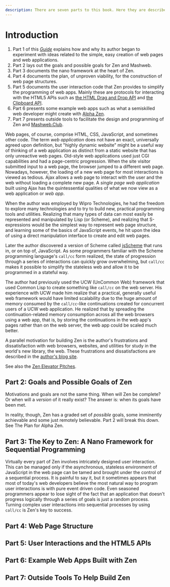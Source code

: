```yaml
---
description: There are seven parts to this book. Here they are described.
---
```


# Introduction

1. Part 1 of this [_Guide_](https://tomelam.gitbook.io/mashweb/) explains how and why its author began to experiment with ideas related to the simple, easy creation of web pages and web applications.
2. Part 2 lays out the goals and possible goals for Zen and Mashweb.
3. Part 3 documents the nano framework at the heart of Zen.
4. Part 4 documents the plan, of unproven viability, for the construction of web page structures.
5. Part 5 documents the user interaction code that Zen provides to simplify the programming of web apps. Mainly these are protocols for interacting with the HTML5 APIs such as [the HTML Drag and Drop API](https://developer.mozilla.org/en-US/docs/Web/API/HTML_Drag_and_Drop_API) and [the Clipboard API](https://developer.mozilla.org/en-US/docs/Web/API/Clipboard_API).
6. Part 6 presents some example web apps such as what a semiskilled web developer might create with [Alpha Zen](https://app.gitbook.com/@tomelam/s/mashweb/part-2-goals-of-zen/the-plan-for-alpha-zen).
7. Part 7 presents outside tools to facilitate the design and programming of Zen and [Mashweb.Club](https://mashweb.club).

Web pages, of course, comprise HTML, CSS, JavaScript, and sometimes other code. The term _web application_ does not have an exact, universally agreed upon definition, but "highly dynamic website" might be a useful way of thinking of a web application as distinct from a static website that has only unreactive web pages. Old-style web applications used just CGI capabilities and had a page-centric progression. When the site visitor submitted input to a web page, the browser jumped to a different web page. Nowadays, however, the loading of a new web page for most interactions is viewed as tedious. Ajax allows a web page to interact with the user and the web without loading a complete new page. A _single page web application_ built using Ajax has the quintessential qualities of what we now view as a web application or _web app_.

When the author was employed by Wipro Technologies, he had the freedom to explore many technologies and to try to build new, practical programming tools and utilities. Realizing that many types of data can most easily be represented and manipulated by Lisp \(or Scheme\), and realizing that S-expressions would be the simplest way to represent web page structure, and learning some of the basics of JavaScript events, he hit upon the idea of using a direct manipulation interface to create and edit web pages.

Later the author discovered a version of Scheme called [jsScheme](https://bluishcoder.co.nz/2006/05/05/scheme-implementation-in-javascript.html) that runs in, or on top of, JavaScript. As some programmers familiar with the Scheme programming language's `call/cc` form realized, the state of progression through a series of interactions can quickly grow overwhelming, but `call/cc` makes it possible to simplify the stateless web and allow it to be programmed in a stateful way.

The author had previously used the UCW \(UnCommon Web\) framework that used Common Lisp to create something like `call/cc` on the web server. His experience with UCW made him realize that a practical, generally useful web framework would have limited scalability due to the huge amount of memory consumed by the `call/cc`-like continuations created for concurrent users of a UCW web application. He realized that by spreading the continuation-related memory consumption across all the web browsers using a web app, that is, by storing the continuations in the web app's pages rather than on the web server, the web app could be scaled much better.

A parallel motivation for building Zen is the author's frustrations and dissatisfaction with web browsers, websites, and utilities for study in the world's new library, the web. These frustrations and dissatisfactions are described in the [author's blog site](https://tomelam.blogspot.com/).

See also the [Zen Elevator Pitches](https://app.gitbook.com/@tomelam/s/mashweb/part-1-the-motivation-behind-zen-and-mashweb/zen-elevator-pitches).

## Part 2: Goals and Possible Goals of Zen

Motivations and goals are not the same thing. When will Zen be complete? Or when will a _version_ of it really exist? The answer is: when its goals have been met.

In reality, though, Zen has a graded set of _possible_ goals, some imminently achievable and some just remotely believable. Part 2 will break this down. See The Plan for Alpha Zen.

## Part 3: The Key to Zen: A Nano Framework for Sequential Programming

Virtually every part of Zen involves intricately designed user interaction. This can be managed only if the asynchronous, stateless environment of JavaScript in the web page can be tamed and brought under the control of a sequential process. It is painful to say it, but it sometimes appears that most of today's web developers believe the most natural way to program user interactions is with pure event driven code. Even seasoned programmers appear to lose sight of the fact that an application that doesn't progress logically through a series of goals is just a random process. Turning complex user interactions into sequential processes by using `call/cc` is Zen's key to success.

## Part 4: Web Page Structure

## Part 5: User Interactions and the HTML5 APIs

## Part 6: Example Web Apps Built with Zen

## Part 7: Outside Tools To Help Build Zen

